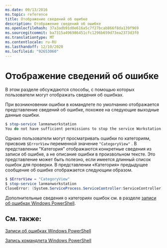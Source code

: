 ```yaml
---
ms.date: 09/13/2016
ms.topic: reference
title: Отображение сведений об ошибке
description: Отображение сведений об ошибке
ms.openlocfilehash: 37a3adb91d0e616a5c7f27bcab866f8da139f969
ms.sourcegitcommit: ba7315a496986451cfc1296b659d73ea2373d3f0
ms.translationtype: MT
ms.contentlocale: ru-RU
ms.lasthandoff: 12/10/2020
ms.locfileid: "92653060"
---
```

# <a name="displaying-error-information"></a>Отображение сведений об ошибке

В этом разделе обсуждаются способы, с помощью которых пользователи могут отображать сведения об ошибках.

При возникновении ошибки в командлете по умолчанию отображается представление сведений об ошибке, похожее на следующие выходные данные ошибки.

```powershell
$ stop-service lanmanworkstation
You do not have sufficient permissions to stop the service Workstation.
```

Однако пользователи могут просматривать ошибки по категориям, присвоив `$ErrorView` переменной значение `"CategoryView"` . В представлении "Категория" отображаются конкретные сведения из записи об ошибке, а не описание ошибки в произвольном тексте. Это представление может быть полезно, если имеется длинный список ошибок для проверки. В представлении «Категория» предыдущее сообщение об ошибке отображается следующим образом.

```powershell
$ $ErrorView = "CategoryView"
$ stop-service lanmanworkstation
CloseError: (System.ServiceProcess.ServiceController:ServiceController) [stop-service], ServiceCommandException
```

Дополнительные сведения о категориях ошибок см. в разделе [записи об ошибках Windows PowerShell](./windows-powershell-error-records.md).

## <a name="see-also"></a>См. также:

[Записи об ошибках Windows PowerShell](./windows-powershell-error-records.md)

[Запись командлета Windows PowerShell](./writing-a-windows-powershell-cmdlet.md)
